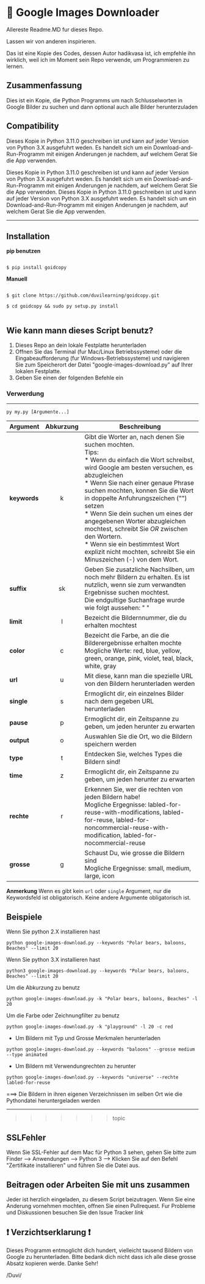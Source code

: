 # :sunrise: Google Images Downloader

Allereste Readme.MD fur dieses Repo.

Lassen wir von anderen inspirieren.

Das ist eine Kopie des Codes, dessen Autor hadikvasa ist, ich empfehle ihn
wirklich, weil ich im Moment sein Repo verwende, um Programmieren zu lernen.

## Zusammenfassung

Dies ist ein Kopie, die Python Programms um nach Schlusselworten in Google Bilder zu suchen und dann optional auch alle Bilder herunterzuladen


## Compatibility

Dieses Kopie in Python 3.11.0 geschreiben ist und kann auf jeder Version von Python 3.X ausgefuhrt weden. Es handelt sich um ein Download-and-Run-Programm mit einigen Anderungen je nachdem, auf welchem Gerat Sie die App verwenden.


Dieses Kopie in Python 3.11.0 geschreiben ist und kann auf jeder Version von Python 3.X ausgefuhrt weden. Es handelt sich um ein Download-and-Run-Programm mit einigen Anderungen je nachdem, auf welchem Gerat Sie die App verwenden.
Dieses Kopie in Python 3.11.0 geschreiben ist und kann auf jeder Version von Python 3.X ausgefuhrt weden. Es handelt sich um ein Download-and-Run-Programm mit einigen Anderungen je nachdem, auf welchem Gerat Sie die App verwenden.


--- 
## Installation

**pip benutzen**

```

$ pip install goidcopy

```

**Manuell**

```

$ git clone https://github.com/duvilearning/goidcopy.git

$ cd goidcopy && sudo py setup.py install


```

## Wie kann mann dieses Script benutz?

1. Dieses Repo an dein lokale Festplatte herunterladen
2. Offnen Sie das Terminal (fur Mac/Linux Betriebssysteme) oder die Eingabeaufforderung (fur Windows-Betriebssysteme) und navigieren Sie zum Speicherort der Datei "google-images-download.py" auf Ihrer lokalen Festplatte.
3. Geben Sie einen der folgenden Befehle ein

### Verwerdung
---
`py my.py [Argumente...]`


| Argument | Abkurzung | Beschreibung |
| --- | :---: | --- |
| **keywords** | k | Gibt die Worter an, nach denen Sie suchen mochten. <br> Tips: <br> * Wenn du einfach die Wort schreibst, wird Google am besten versuchen, es abzugleichen <br> * Wenn Sie nach einer genaue Phrase suchen mochten, konnen Sie die Wort in doppelte Anfuhrungszeichen ("") setzen <br> * Wenn Sie dein suchen um eines der angegebenen Worter abzugleichen mochtest, schreibt Sie *OR* zwischen den Wortern. <br> * Wenn sie ein bestimmtest Wort explizit nicht mochten, schreibt Sie ein Minuszeichen (-) von dem Wort. |
| **suffix** | sk | Geben Sie zusatzliche Nachsilben, um noch mehr Bildern zu erhalten. Es ist nutzlich, wenn sie zum verwandten Ergebnisse suchen mochtest. <br> Die endgultige Suchanfrage wurde wie folgt aussehen: "<keyword> <suffix keyword>"
| **limit** | l | Bezeicht die Bildernnummer, die du erhalten mochtest |
| **color** | c | Bezeicht die Farbe, an die die Bilderergebnisse erhalten mochte <br> Mogliche Werte: red, blue, yellow, green, orange, pink, violet, teal, black, white, gray |
| **url** | u | Mit diese, kann man die spezielle URL von den Bildern herunterladen werden |
| **single** | s | Ermoglicht dir, ein einzelnes Bilder nach dem gegeben URL herunterladen |
| **pause** | p | Ermoglicht dir, ein Zeitspanne zu geben, um jeden herunter zu erwarten |
| **output** | o | Auswahlen Sie die Ort, wo die Bildern speichern werden |
| **type** | t | Entdecken Sie, welches Types die Bildern sind! |
| **time** | z | Ermoglicht dir, ein Zeitspanne zu geben, um jeden herunter zu erwarten |
| **rechte** | r | Erkennen Sie, wer die rechten von jeden Bildern habe! <br> Mogliche Ergegnisse:  labled-for-reuse-with-modifications, labled-for-reuse, labled-for-noncommercial-reuse-with-modification, labled-for-nocommercial-reuse |
| **grosse** | g | Schaust Du, wie grosse die Bildern sind <br> Mogliche Ergegnisse:  small, medium, large, icon |

**Anmerkung** Wenn es gibt kein `url` oder `single` Argument, nur die Keywordsfeld ist obligatorisch. Keine andere Argumente obligatorisch ist.

## Beispiele

Wenn Sie python 2.X installieren hast

`python google-images-download.py --keywords "Polar bears, baloons, Beaches" --limit 20`

Wenn Sie python 3.X installieren hast

`python3 google-images-download.py --keywords "Polar bears, baloons, Beaches" --limit 20`

Um die Abkurzung zu benutz

`python google-images-download.py -k "Polar bears, baloons, Beaches" -l 20`

Um die Farbe oder Zeichnungfilter zu benutz

`python google-images-download.py -k "playground" -l 20 -c red`

* Um Bildern mit Typ und Grosse Merkmalen herunterladen

`python google-images-download.py --keywords "baloons" --grosse medium --type animated`

* Um Bildern mit Verwendungrechten zu herunter

`python google-images-download.py --keywords "universe" --rechte labled-for-reuse`

===> Die Bildern in ihren eigenen Verzeichnissen im selben Ort wie die Pythondatei heruntergeladen werden

---
>>>>>>> topic

## SSLFehler

Wenn Sie SSL-Fehler auf dem Mac für Python 3 sehen, gehen Sie bitte zum Finder —> Anwendungen —> Python 3 —> Klicken Sie auf den Befehl "Zertifikate installieren" und führen Sie die Datei aus.


## Beitragen oder Arbeiten Sie mit uns zusammen

Jeder ist herzlich eingeladen, zu diesem Script beizutragen. Wenn Sie eine Anderung vornehmen mochten, offnen Sie einen Pullrequest. Fur Probleme und Diskussionen besuchen Sie den Issue Tracker *link*

## :exclamation: Verzichtserklarung :exclamation:

Dieses Programm entmoglicht dich hundert, vielleicht tausend Bildern von Google zu herunterladen. Bitte bedank dich nicht dass ich alle diese grosse Absatz kopieren werde. Danke Sehr! 



/Duvi/

